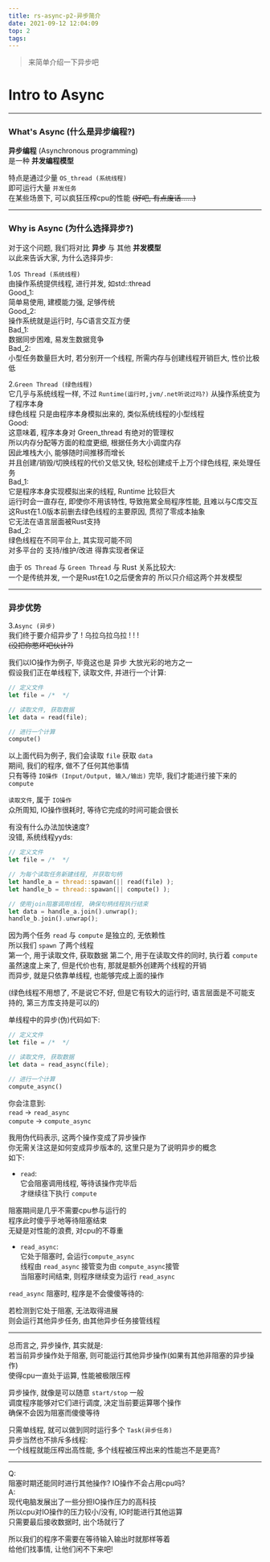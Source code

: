 ```yaml
---
title: rs-async-p2-异步简介
date: 2021-09-12 12:04:09
top: 2
tags:
---
```

> 来简单介绍一下异步吧  
<!-- more -->
# Intro to Async
- - -
### What's Async (什么是异步编程?)

**异步编程** (Asynchronous programming)  
是一种 **并发编程模型** 

特点是通过少量 `OS_thread (系统线程)`  
即可运行大量 `并发任务`  
在某些场景下, 可以疯狂压榨cpu的性能
~~(好吧, 有点废话......)~~
- - -
### Why is Async (为什么选择异步?)
对于这个问题, 我们将对比 **异步** 与 其他 **并发模型**  
以此来告诉大家, 为什么选择异步:  

1.`OS Thread (系统线程)`  
由操作系统提供线程, 进行并发, 如std::thread  
Good_1:  
简单易使用, 建模能力强, 足够传统  
Good_2:  
操作系统就是运行时, 与C语言交互方便  
Bad_1:  
数据同步困难, 易发生数据竞争  
Bad_2:  
小型任务数量巨大时, 若分别开一个线程, 所需内存与创建线程开销巨大, 性价比极低


2.`Green Thread (绿色线程)`  
它几乎与系统线程一样, 不过 `Runtime(运行时,jvm/.net听说过吗?)` 从操作系统变为了程序本身  
绿色线程 只是由程序本身模拟出来的, 类似系统线程的小型线程  
Good:  
这意味着, 程序本身对 Green_thread 有绝对的管理权  
所以内存分配等方面的粒度更细, 根据任务大小调度内存  
因此堆栈大小, 能够随时间推移而增长  
并且创建/销毁/切换线程的代价又低又快, 轻松创建成千上万个绿色线程, 来处理任务  
Bad_1:  
它是程序本身实现模拟出来的线程, Runtime 比较巨大  
运行时会一直存在, 即使你不用该特性, 导致拖累全局程序性能, 且难以与C库交互  
这Rust在1.0版本前删去绿色线程的主要原因, 贯彻了零成本抽象  
它无法在语言层面被Rust支持  
Bad_2:  
绿色线程在不同平台上, 其实现可能不同  
对多平台的 支持/维护/改进 得靠实现者保证  

由于 `OS Thread` 与 `Green Thread` 与 Rust 关系比较大:  
一个是传统并发, 一个是Rust在1.0之后便舍弃的
所以只介绍这两个并发模型
- - -
### 异步优势
3.`Async (异步)`  
我们终于要介绍异步了 ! 乌拉乌拉乌拉 ! ! !     
 ~~(没把你憋坏吧伙计?)~~  
 
我们以IO操作为例子, 毕竟这也是 异步 大放光彩的地方之一  
假设我们正在单线程下, 读取文件, 并进行一个计算:  
```rust
// 定义文件
let file = /*  */

// 读取文件, 获取数据 
let data = read(file);

// 进行一个计算
compute()
```
以上面代码为例子, 我们会读取 `file` 获取 `data`   
期间, 我们的程序, 做不了任何其他事情  
只有等待 `IO操作 (Input/Output, 输入/输出)` 完毕, 我们才能进行接下来的 `compute`  

`读取文件`, 属于 `IO操作`  
众所周知, IO操作很耗时, 等待它完成的时间可能会很长  

有没有什么办法加快速度?  
没错, 系统线程yyds:

```rust
// 定义文件
let file = /*  */

// 为每个读取任务新建线程, 并获取句柄
let handle_a = thread::spawan(|| read(file) );
let handle_b = thread::spawan(|| compute() );

// 使用join阻塞调用线程, 确保句柄线程执行结束
let data = handle_a.join().unwrap();
handle_b.join().unwrap();
```

因为两个任务 `read` 与 `compute` 是独立的, 无依赖性  
所以我们 `spawn` 了两个线程  
第一个, 用于读取文件, 获取数据
第二个, 用于在读取文件的同时, 执行着 `compute`    
虽然速度上来了, 但是代价也有, 那就是额外创建两个线程的开销   
而异步, 就是只依靠单线程, 也能够完成上面的操作  

(绿色线程不用想了, 不是说它不好, 但是它有较大的运行时, 语言层面是不可能支持的, 第三方库支持是可以的)  

单线程中的异步(伪)代码如下:
```rust
// 定义文件
let file = /*  */

// 读取文件, 获取数据 
let data = read_async(file);

// 进行一个计算
compute_async()
```

你会注意到:  
`read` -> `read_async`  
`compute` -> `compute_async`  

我用伪代码表示, 这两个操作变成了异步操作  
你无需关注这是如何变成异步版本的, 这里只是为了说明异步的概念  
如下:    

- `read`:  
它会阻塞调用线程, 等待该操作完毕后  
才继续往下执行 `compute`  

阻塞期间是几乎不需要cpu参与运行的  
程序此时傻乎乎地等待阻塞结束  
无疑是对性能的浪费, 对cpu的不尊重  

- `read_async`:  
它处于阻塞时, 会运行`compute_async`  
线程由 `read_async` 接管变为由 `compute_async`接管  
当阻塞时间结束, 则程序继续变为运行 `read_async`

`read_async` 阻塞时, 程序是不会傻傻等待的:  

若检测到它处于阻塞, 无法取得进展    
则会运行其他异步任务, 由其他异步任务接管线程  
- - - 
总而言之, 异步操作, 其实就是:  
若当前异步操作处于阻塞, 则可能运行其他异步操作(如果有其他非阻塞的异步操作)  
使得cpu一直处于运算, 性能被极限压榨  

异步操作, 就像是可以随意 `start/stop` 一般  
调度程序能够对它们进行调度, 决定当前要运算哪个操作  
确保不会因为阻塞而傻傻等待

只需单线程, 就可以做到同时运行多个 `Task(异步任务)`  
异步当然也不排斥多线程:  
一个线程就能压榨出高性能, 多个线程被压榨出来的性能岂不是更高?
- - -


Q:  
阻塞时期还能同时进行其他操作? IO操作不会占用cpu吗?  
A:  
现代电脑发展出了一些分担IO操作压力的高科技  
所以cpu对IO操作的压力较小/没有, IO时能进行其他运算  
只需要最后接收数据时, 出个场就行了  

所以我们的程序不需要在等待输入输出时就那样等着  
给他们找事情, 让他们闲不下来吧!  

